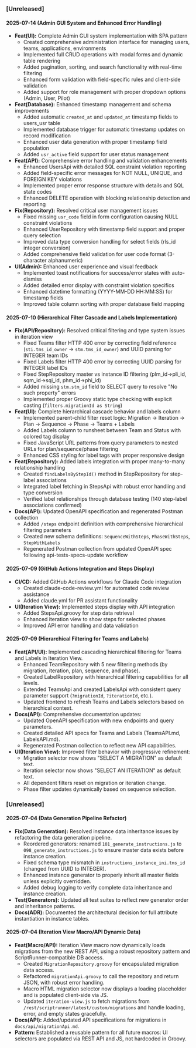 ### [Unreleased]

#### 2025-07-14 (Admin GUI System and Enhanced Error Handling)
- **Feat(UI):** Complete Admin GUI system implementation with SPA pattern
  - Created comprehensive administration interface for managing users, teams, applications, environments
  - Implemented full CRUD operations with modal forms and dynamic table rendering
  - Added pagination, sorting, and search functionality with real-time filtering
  - Enhanced form validation with field-specific rules and client-side validation
  - Added support for role management with proper dropdown options (Admin, User, Pilot)
- **Feat(Database):** Enhanced timestamp management and schema improvements
  - Added automatic `created_at` and `updated_at` timestamp fields to users_usr table
  - Implemented database trigger for automatic timestamp updates on record modification
  - Enhanced user data generation with proper timestamp field population
  - Added `usr_active` field support for user status management
- **Feat(API):** Comprehensive error handling and validation enhancements
  - Enhanced UsersApi with detailed SQL constraint violation reporting
  - Added field-specific error messages for NOT NULL, UNIQUE, and FOREIGN KEY violations
  - Implemented proper error response structure with details and SQL state codes
  - Enhanced DELETE operation with blocking relationship detection and reporting
- **Fix(Repository):** Resolved critical user management issues
  - Fixed missing `usr_code` field in form configuration causing NULL constraint violations
  - Enhanced UserRepository with timestamp field support and proper query selection
  - Improved data type conversion handling for select fields (rls_id integer conversion)
  - Added comprehensive field validation for user code format (3-character alphanumeric)
- **UI(Admin):** Enhanced user experience and visual feedback
  - Implemented toast notifications for success/error states with auto-dismiss
  - Added detailed error display with constraint violation specifics
  - Enhanced datetime formatting (YYYY-MM-DD HH:MM:SS) for timestamp fields
  - Improved table column sorting with proper database field mapping

#### 2025-07-10 (Hierarchical Filter Cascade and Labels Implementation)
- **Fix(API/Repository):** Resolved critical filtering and type system issues in iteration view
  - Fixed Teams filter HTTP 400 error by correcting field reference (`sti.tms_id_owner` → `stm.tms_id_owner`) and UUID parsing for INTEGER team IDs
  - Fixed Labels filter HTTP 400 error by correcting UUID parsing for INTEGER label IDs  
  - Fixed StepRepository master vs instance ID filtering (plm_id→pli_id, sqm_id→sqi_id, phm_id→phi_id)
  - Added missing `stm.stm_id` field to SELECT query to resolve "No such property" errors
  - Implemented proper Groovy static type checking with explicit casting (`filters.migrationId as String`)
- **Feat(UI):** Complete hierarchical cascade behavior and labels column
  - Implemented parent-child filter reset logic: Migration → Iteration → Plan → Sequence → Phase → Teams + Labels
  - Added Labels column to runsheet between Team and Status with colored tag display
  - Fixed JavaScript URL patterns from query parameters to nested URLs for plan/sequence/phase filtering
  - Enhanced CSS styling for label tags with proper responsive design
- **Feat(Repository):** Added labels integration with proper many-to-many relationship handling
  - Created `findLabelsByStepId()` method in StepRepository for step-label associations
  - Integrated label fetching in StepsApi with robust error handling and type conversion
  - Verified label relationships through database testing (140 step-label associations confirmed)
- **Docs(API):** Updated OpenAPI specification and regenerated Postman collection
  - Added `/steps` endpoint definition with comprehensive hierarchical filtering parameters
  - Created new schema definitions: `SequenceWithSteps`, `PhaseWithSteps`, `StepWithLabels`
  - Regenerated Postman collection from updated OpenAPI spec following api-tests-specs-update workflow

#### 2025-07-09 (GitHub Actions Integration and Steps Display)
- **CI/CD:** Added GitHub Actions workflows for Claude Code integration
  - Created claude-code-review.yml for automated code review assistance
  - Added claude.yml for PR assistant functionality
- **UI(Iteration View):** Implemented steps display with API integration
  - Added StepsApi.groovy for step data retrieval
  - Enhanced iteration view to show steps for selected phases
  - Improved API error handling and data validation

#### 2025-07-09 (Hierarchical Filtering for Teams and Labels)
- **Feat(API/UI):** Implemented cascading hierarchical filtering for Teams and Labels in Iteration View.
  - Enhanced TeamRepository with 5 new filtering methods (by migration, iteration, plan, sequence, and phase).
  - Created LabelRepository with hierarchical filtering capabilities for all levels.
  - Extended TeamsApi and created LabelsApi with consistent query parameter support (`?migrationId`, `?iterationId`, etc.).
  - Updated frontend to refresh Teams and Labels selectors based on hierarchical context.
- **Docs(API):** Comprehensive documentation updates:
  - Updated OpenAPI specification with new endpoints and query parameters.
  - Created detailed API specs for Teams and Labels (TeamsAPI.md, LabelsAPI.md).
  - Regenerated Postman collection to reflect new API capabilities.
- **UI(Iteration View):** Improved filter behavior with progressive refinement:
  - Migration selector now shows "SELECT A MIGRATION" as default text.
  - Iteration selector now shows "SELECT AN ITERATION" as default text.
  - All dependent filters reset on migration or iteration change.
  - Phase filter updates dynamically based on sequence selection.

### [Unreleased]

#### 2025-07-04 (Data Generation Pipeline Refactor)
- **Fix(Data Generation):** Resolved instance data inheritance issues by refactoring the data generation pipeline.
  - Reordered generators: renamed `101_generate_instructions.js` to `098_generate_instructions.js` to ensure master data exists before instance creation.
  - Fixed schema type mismatch in `instructions_instance_ini.tms_id` (changed from UUID to INTEGER).
  - Enhanced instance generator to properly inherit all master fields unless explicitly overridden.
  - Added debug logging to verify complete data inheritance and instance creation.
- **Test(Generators):** Updated all test suites to reflect new generator order and inheritance patterns.
- **Docs(ADR):** Documented the architectural decision for full attribute instantiation in instance tables.

#### 2025-07-04 (Iteration View Macro/API Dynamic Data)
- **Feat(Macro/API):** Iteration View macro now dynamically loads migrations from the new REST API, using a robust repository pattern and ScriptRunner-compatible DB access.
  - Created `MigrationRepository.groovy` for encapsulated migration data access.
  - Refactored `migrationApi.groovy` to call the repository and return JSON, with robust error handling.
  - Macro HTML migration selector now displays a loading placeholder and is populated client-side via JS.
  - Updated `iteration-view.js` to fetch migrations from `/rest/scriptrunner/latest/custom/migrations` and handle loading, error, and empty states gracefully.
- **Docs(API):** Added/updated API specifications for migrations in `docs/api/migrationApi.md`.
- **Pattern:** Established a reusable pattern for all future macros: UI selectors are populated via REST API and JS, not hardcoded in Groovy.

